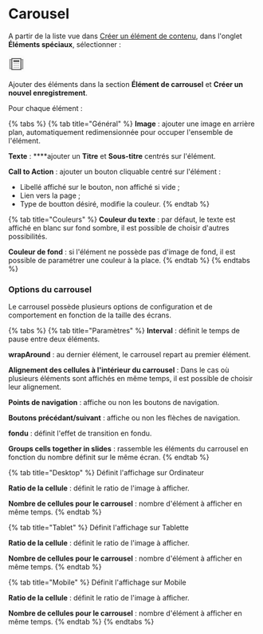 # Carousel

A partir de la liste vue dans [Créer un élément de contenu](../creer-un-element-de-contenu.md), dans l'onglet **Éléments spéciaux**, sélectionner : 

![Carrousel](../../.gitbook/assets/image%20%2820%29.png)

Ajouter des éléments dans la section **Élément de carrousel** et **Créer un nouvel enregistrement**.

Pour chaque élément :

{% tabs %}
{% tab title="Général" %}
**Image** : ajouter une image en arrière plan, automatiquement redimensionnée pour occuper l'ensemble de l'élément.

**Texte** : ****ajouter un **Titre** et **Sous-titre** centrés sur l'élément.

**Call to Action** : ajouter un bouton cliquable centré sur l'élément :

* Libellé affiché sur le bouton, non affiché si vide ;
* Lien vers la page ;
* Type de boutton désiré, modifie la couleur.
{% endtab %}

{% tab title="Couleurs" %}
**Couleur du texte** : par défaut, le texte est affiché en blanc sur fond sombre, il est possible de choisir d'autres possibilités.

**Couleur de fond** : si l'élément ne possède pas d'image de fond, il est possible de paramétrer une couleur à la place.
{% endtab %}
{% endtabs %}

### Options du carrousel

Le carrousel possède plusieurs options de configuration et de comportement en fonction de la taille des écrans.

{% tabs %}
{% tab title="Paramètres" %}
**Interval** : définit le temps de pause entre deux éléments.

**wrapAround** : au dernier élément, le carrousel repart au premier élément.

**Alignement des cellules à l'intérieur du carrousel** : Dans le cas où plusieurs éléments sont affichés en même temps, il est possible de choisir leur alignement.

**Points de navigation** : affiche ou non les boutons de navigation.

**Boutons précédant/suivant** : affiche ou non les flèches de navigation.

**fondu** : définit l'effet de transition en fondu.

**Groups cells together in slides** : rassemble les éléments du carrousel en fonction du nombre définit sur le même écran.
{% endtab %}

{% tab title="Desktop" %}
Définit l'affichage sur Ordinateur

**Ratio de la cellule** : définit le ratio de l'image à afficher.

**Nombre de cellules pour le carrousel** : nombre d'élément à afficher en même temps.
{% endtab %}

{% tab title="Tablet" %}
Définit l'affichage sur Tablette

**Ratio de la cellule** : définit le ratio de l'image à afficher.

**Nombre de cellules pour le carrousel** : nombre d'élément à afficher en même temps.
{% endtab %}

{% tab title="Mobile" %}
Définit l'affichage sur Mobile

**Ratio de la cellule** : définit le ratio de l'image à afficher.

**Nombre de cellules pour le carrousel** : nombre d'élément à afficher en même temps.
{% endtab %}
{% endtabs %}


